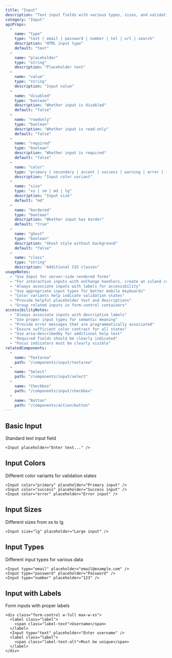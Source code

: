 ```yaml
---
title: "Input"
description: "Text input fields with various types, sizes, and validation states"
category: "Input"
apiProps:
  -
    name: "type"
    type: "text | email | password | number | tel | url | search"
    description: "HTML input type"
    default: "text"
  -
    name: "placeholder"
    type: "string"
    description: "Placeholder text"
  -
    name: "value"
    type: "string"
    description: "Input value"
  -
    name: "disabled"
    type: "boolean"
    description: "Whether input is disabled"
    default: "false"
  -
    name: "readonly"
    type: "boolean"
    description: "Whether input is read-only"
    default: "false"
  -
    name: "required"
    type: "boolean"
    description: "Whether input is required"
    default: "false"
  -
    name: "color"
    type: "primary | secondary | accent | success | warning | error | info"
    description: "Input color variant"
  -
    name: "size"
    type: "xs | sm | md | lg"
    description: "Input size"
    default: "md"
  -
    name: "bordered"
    type: "boolean"
    description: "Whether input has border"
    default: "true"
  -
    name: "ghost"
    type: "boolean"
    description: "Ghost style without background"
    default: "false"
  -
    name: "class"
    type: "string"
    description: "Additional CSS classes"
usageNotes:
  - "Use Input for server-side rendered forms"
  - "For interactive inputs with onChange handlers, create an island component"
  - "Always associate inputs with labels for accessibility"
  - "Use appropriate input types for better mobile keyboards"
  - "Color variants help indicate validation states"
  - "Provide helpful placeholder text and descriptions"
  - "Group related inputs in form-control containers"
accessibilityNotes:
  - "Always associate inputs with descriptive labels"
  - "Use proper input types for semantic meaning"
  - "Provide error messages that are programmatically associated"
  - "Ensure sufficient color contrast for all states"
  - "Use aria-describedby for additional help text"
  - "Required fields should be clearly indicated"
  - "Focus indicators must be clearly visible"
relatedComponents:
  -
    name: "Textarea"
    path: "/components/input/textarea"
  -
    name: "Select"
    path: "/components/input/select"
  -
    name: "Checkbox"
    path: "/components/input/checkbox"
  -
    name: "Button"
    path: "/components/action/button"
---
```


## Basic Input

Standard text input field

```tsx
<Input placeholder="Enter text..." />
```

## Input Colors

Different color variants for validation states

```tsx
<Input color="primary" placeholder="Primary input" />
<Input color="success" placeholder="Success input" />
<Input color="error" placeholder="Error input" />
```

## Input Sizes

Different sizes from xs to lg

```tsx
<Input size="lg" placeholder="Large input" />
```

## Input Types

Different input types for various data

```tsx
<Input type="email" placeholder="email@example.com" />
<Input type="password" placeholder="Password" />
<Input type="number" placeholder="123" />
```

## Input with Labels

Form inputs with proper labels

```tsx
<div class="form-control w-full max-w-xs">
  <label class="label">
    <span class="label-text">Username</span>
  </label>
  <Input type="text" placeholder="Enter username" />
  <label class="label">
    <span class="label-text-alt">Must be unique</span>
  </label>
</div>
```

